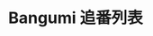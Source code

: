 ---
layout: anime
title: Bangumi 追番列表
keywords: Bangumi
description: Bangumi 追番列表
icon: i-fa-film
cover: https://pic.akorin.icu/illust_91407736_20211108_230426.jpg
---
